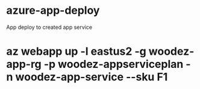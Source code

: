 # azure-app-deploy
App deploy to created app service
# az webapp up -l eastus2 -g woodez-app-rg -p woodez-appserviceplan -n woodez-app-service --sku F1
